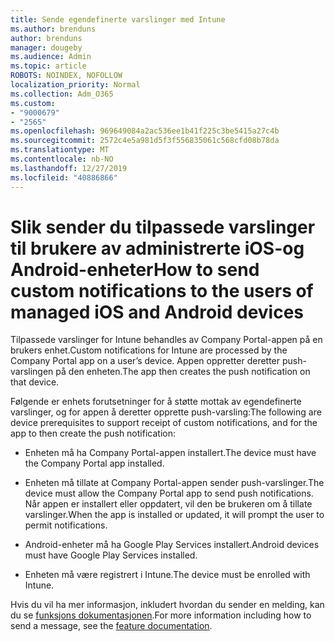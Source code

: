 ```yaml
---
title: Sende egendefinerte varslinger med Intune
ms.author: brenduns
author: brenduns
manager: dougeby
ms.audience: Admin
ms.topic: article
ROBOTS: NOINDEX, NOFOLLOW
localization_priority: Normal
ms.collection: Adm_O365
ms.custom:
- "9000679"
- "2565"
ms.openlocfilehash: 969649084a2ac536ee1b41f225c3be5415a27c4b
ms.sourcegitcommit: 2572c4e5a981d5f3f556835061c568cfd08b78da
ms.translationtype: MT
ms.contentlocale: nb-NO
ms.lasthandoff: 12/27/2019
ms.locfileid: "40886866"
---
```

# <a name="how-to-send-custom-notifications-to-the-users-of-managed-ios-and-android-devices"></a><span data-ttu-id="e40e9-102">Slik sender du tilpassede varslinger til brukere av administrerte iOS-og Android-enheter</span><span class="sxs-lookup"><span data-stu-id="e40e9-102">How to send custom notifications to the users of managed iOS and Android devices</span></span>

<span data-ttu-id="e40e9-103">Tilpassede varslinger for Intune behandles av Company Portal-appen på en brukers enhet.</span><span class="sxs-lookup"><span data-stu-id="e40e9-103">Custom notifications for Intune are processed by the Company Portal app on a user’s device.</span></span> <span data-ttu-id="e40e9-104">Appen oppretter deretter push-varslingen på den enheten.</span><span class="sxs-lookup"><span data-stu-id="e40e9-104">The app then creates the push notification on that device.</span></span>

<span data-ttu-id="e40e9-105">Følgende er enhets forutsetninger for å støtte mottak av egendefinerte varslinger, og for appen å deretter opprette push-varsling:</span><span class="sxs-lookup"><span data-stu-id="e40e9-105">The following are device prerequisites to support receipt of custom notifications, and for the app to then create the push notification:</span></span>

- <span data-ttu-id="e40e9-106">Enheten må ha Company Portal-appen installert.</span><span class="sxs-lookup"><span data-stu-id="e40e9-106">The device must have the Company Portal app installed.</span></span>  

- <span data-ttu-id="e40e9-107">Enheten må tillate at Company Portal-appen sender push-varslinger.</span><span class="sxs-lookup"><span data-stu-id="e40e9-107">The device must allow the Company Portal app to send push notifications.</span></span> <span data-ttu-id="e40e9-108">Når appen er installert eller oppdatert, vil den be brukeren om å tillate varslinger.</span><span class="sxs-lookup"><span data-stu-id="e40e9-108">When the app is installed or updated, it will prompt the user to permit notifications.</span></span>

- <span data-ttu-id="e40e9-109">Android-enheter må ha Google Play Services installert.</span><span class="sxs-lookup"><span data-stu-id="e40e9-109">Android devices must have Google Play Services installed.</span></span>

- <span data-ttu-id="e40e9-110">Enheten må være registrert i Intune.</span><span class="sxs-lookup"><span data-stu-id="e40e9-110">The device must be enrolled with Intune.</span></span>

<span data-ttu-id="e40e9-111">Hvis du vil ha mer informasjon, inkludert hvordan du sender en melding, kan du se [funksjons dokumentasjonen](https://docs.microsoft.com/intune/custom-notifications).</span><span class="sxs-lookup"><span data-stu-id="e40e9-111">For more information including how to send a message, see the [feature documentation](https://docs.microsoft.com/intune/custom-notifications).</span></span>
